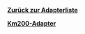 [**Zurück zur Adapterliste**](/adapterref/adapterliste.md)

[**Km200-Adapter**](/adapterref/docs/iobroker.km200/de/README.md)